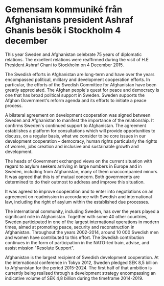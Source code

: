 # Gemensam kommuniké från Afghanistans president Ashraf Ghanis besök i Stockholm 4 december

This year Sweden and Afghanistan celebrate 75 years of diplomatic relations. The excellent relations were reaffirmed during the visit of H.E President Ashraf Ghani to Stockholm on 4 December 2015.

The Swedish efforts in Afghanistan are long-term and have over the years encompassed political, military and development cooperation efforts. In particular, the efforts of the Swedish Committee for Afghanistan have been greatly appreciated. The Afghan people's quest for peace and democracy is one that has broad political support in Sweden. Sweden supports the Afghan Government's reform agenda and its efforts to initiate a peace process.

A bilateral agreement on development cooperation was signed between Sweden and Afghanistan to manifest the importance of the relationship. It confirms Sweden´s continued support to Afghanistan. The agreement establishes a platform for consultations which will provide opportunities to discuss, on a regular basis, what we consider to be core issues in our development cooperation – democracy, human rights particularly the rights of women, jobs creation and inclusive and sustainable growth and development.

The heads of Government exchanged views on the current situation with regard to asylum seekers arriving in large numbers in Europe and in Sweden, including from Afghanistan, many of them unaccompanied minors. It was agreed that this is of mutual concern. Both governments are determined to do their outmost to address and improve this situation.

It was agreed to improve cooperation and to enter into negotiations on an agreement on readmission in accordance with Swedish and international law, including the right of asylum within the established due processes.

The international community, including Sweden, has over the years played a significant role in Afghanistan. Together with some 40 other countries, Sweden participated in one of the largest international operations in modern times, aimed at promoting peace, security and reconstruction in Afghanistan. Throughout the years 2002-2014, around 10 000 Swedish men and women have contributed to this effort. The Swedish contribution continues in the form of participation in the NATO-led train, advise, and assist mission "Resolute Support".

Afghanistan is the largest recipient of Swedish development cooperation. At the international conference in Tokyo 2012, Sweden pledged SEK 8,5 billion to Afghanistan for the period 2015-2024. The first half of that ambition is currently being realised through a development strategy encompassing an indicative volume of SEK 4,8 billion during the timeframe 2014-2019.

